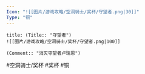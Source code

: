 ```yaml
---
Icon: "![[图片/游戏攻略/空洞骑士/奖杯/守望者.png|30]]"
Type: "铜"
---
```

```ad-common-bronze-trophy
title: (Title:: "守望者")
![[图片/游戏攻略/空洞骑士/奖杯/守望者.png|100]]

(Comment:: "消灭守望者卢瑞恩")
```

#空洞骑士/奖杯 #奖杯 #铜
